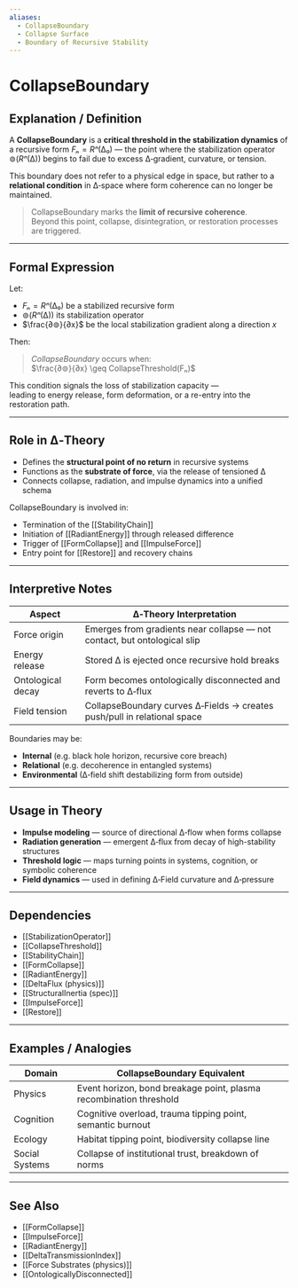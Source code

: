 ```yaml
---
aliases:
  - CollapseBoundary
  - Collapse Surface
  - Boundary of Recursive Stability
---
```


# CollapseBoundary

## Explanation / Definition

A **CollapseBoundary** is a **critical threshold in the stabilization dynamics** of a recursive form $Fₙ = Rⁿ(∆₀)$ — the point where the stabilization operator $⊚(Rⁿ(∆))$ begins to fail due to excess ∆‑gradient, curvature, or tension.

This boundary does not refer to a physical edge in space, but rather to a **relational condition** in ∆‑space where form coherence can no longer be maintained.

> CollapseBoundary marks the **limit of recursive coherence**.  
> Beyond this point, collapse, disintegration, or restoration processes are triggered.

---

## Formal Expression

Let:

- $Fₙ = Rⁿ(∆₀)$ be a stabilized recursive form  
- $⊚(Rⁿ(∆))$ its stabilization operator  
- $\frac{∂⊚}{∂x}$ be the local stabilization gradient along a direction $x$

Then:

> $CollapseBoundary$ occurs when:  
> $\frac{∂⊚}{∂x} \geq CollapseThreshold(Fₙ)$

This condition signals the loss of stabilization capacity —  
leading to energy release, form deformation, or a re-entry into the restoration path.

---

## Role in ∆‑Theory

- Defines the **structural point of no return** in recursive systems  
- Functions as the **substrate of force**, via the release of tensioned ∆  
- Connects collapse, radiation, and impulse dynamics into a unified schema

CollapseBoundary is involved in:

- Termination of the [[StabilityChain]]  
- Initiation of [[RadiantEnergy]] through released difference  
- Trigger of [[FormCollapse]] and [[ImpulseForce]]  
- Entry point for [[Restore]] and recovery chains  

---

## Interpretive Notes

| Aspect            | ∆‑Theory Interpretation                                                   |
|-------------------|---------------------------------------------------------------------------|
| Force origin      | Emerges from gradients near collapse — not contact, but ontological slip |
| Energy release    | Stored ∆ is ejected once recursive hold breaks                           |
| Ontological decay | Form becomes ontologically disconnected and reverts to ∆‑flux            |
| Field tension     | CollapseBoundary curves ∆‑Fields → creates push/pull in relational space |

Boundaries may be:

- **Internal** (e.g. black hole horizon, recursive core breach)  
- **Relational** (e.g. decoherence in entangled systems)  
- **Environmental** (∆‑field shift destabilizing form from outside)

---

## Usage in Theory

- **Impulse modeling** — source of directional ∆‑flow when forms collapse  
- **Radiation generation** — emergent ∆‑flux from decay of high-stability structures  
- **Threshold logic** — maps turning points in systems, cognition, or symbolic coherence  
- **Field dynamics** — used in defining ∆‑Field curvature and ∆‑pressure

---

## Dependencies

- [[StabilizationOperator]]  
- [[CollapseThreshold]]  
- [[StabilityChain]]  
- [[FormCollapse]]  
- [[RadiantEnergy]]  
- [[DeltaFlux (physics)]]  
- [[StructuralInertia (spec)]]  
- [[ImpulseForce]]  
- [[Restore]]  

---

## Examples / Analogies

| Domain            | CollapseBoundary Equivalent                                          |
|-------------------|----------------------------------------------------------------------|
| Physics           | Event horizon, bond breakage point, plasma recombination threshold   |
| Cognition         | Cognitive overload, trauma tipping point, semantic burnout           |
| Ecology           | Habitat tipping point, biodiversity collapse line                    |
| Social Systems    | Collapse of institutional trust, breakdown of norms                  |

---

## See Also

- [[FormCollapse]]  
- [[ImpulseForce]]  
- [[RadiantEnergy]]  
- [[DeltaTransmissionIndex]]  
- [[Force Substrates (physics)]]  
- [[OntologicallyDisconnected]]  
